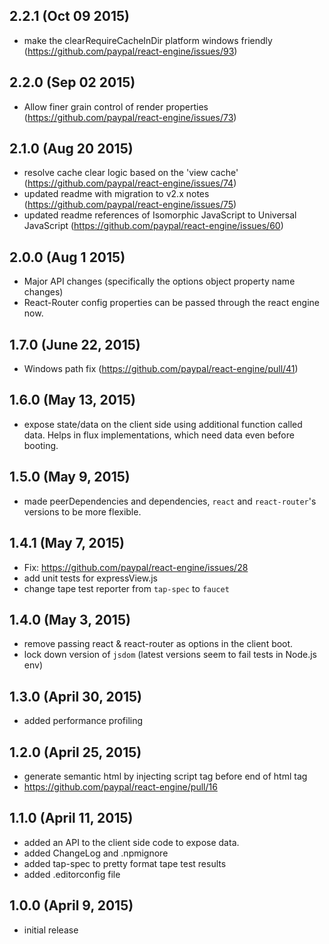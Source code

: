 ## 2.2.1 (Oct 09 2015)

* make the clearRequireCacheInDir platform windows friendly (https://github.com/paypal/react-engine/issues/93)

## 2.2.0 (Sep 02 2015)

* Allow finer grain control of render properties (https://github.com/paypal/react-engine/issues/73)

## 2.1.0 (Aug 20 2015)

* resolve cache clear logic based on the 'view cache' (https://github.com/paypal/react-engine/issues/74)
* updated readme with migration to v2.x notes (https://github.com/paypal/react-engine/issues/75)
* updated readme references of Isomorphic JavaScript to Universal JavaScript (https://github.com/paypal/react-engine/issues/60)

## 2.0.0 (Aug 1 2015)

* Major API changes (specifically the options object property name changes)
* React-Router config properties can be passed through the react engine now.

## 1.7.0 (June 22, 2015)

* Windows path fix (https://github.com/paypal/react-engine/pull/41)

## 1.6.0 (May 13, 2015)

* expose state/data on the client side using additional function called data. Helps in flux implementations, which need data even before booting.

## 1.5.0 (May 9, 2015)

* made peerDependencies and dependencies, `react` and `react-router`'s versions to be more flexible.

## 1.4.1 (May 7, 2015)

* Fix: https://github.com/paypal/react-engine/issues/28
* add unit tests for expressView.js
* change tape test reporter from `tap-spec` to `faucet`

## 1.4.0 (May 3, 2015)

* remove passing react & react-router as options in the client boot.
* lock down version of `jsdom` (latest versions seem to fail tests in Node.js env)

## 1.3.0 (April 30, 2015)

* added performance profiling

## 1.2.0 (April 25, 2015)

* generate semantic html by injecting script tag before end of html tag
* https://github.com/paypal/react-engine/pull/16

## 1.1.0 (April 11, 2015)

* added an API to the client side code to expose data.
* added ChangeLog and .npmignore
* added tap-spec to pretty format tape test results
* added .editorconfig file

## 1.0.0 (April 9, 2015)

* initial release
